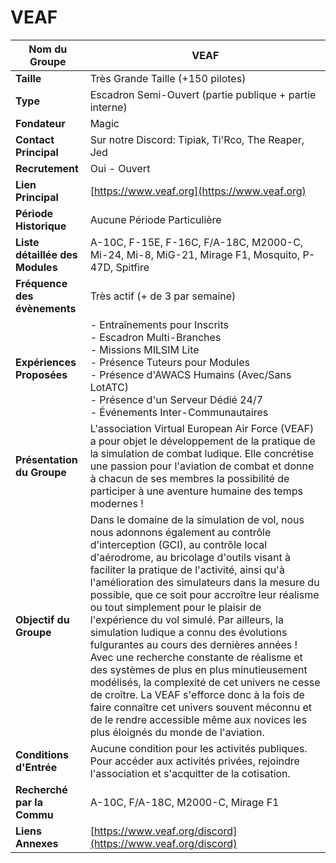 # VEAF

| **Nom du Groupe**          | VEAF                                                      |
|----------------------------|-----------------------------------------------------------|
| **Taille**                 | Très Grande Taille (+150 pilotes)                         |
| **Type**                   | Escadron Semi-Ouvert (partie publique + partie interne)   |
| **Fondateur**              | Magic                                                     |
| **Contact Principal**      | Sur notre Discord: Tipiak, Ti'Rco, The Reaper, Jed       |
| **Recrutement**            | Oui - Ouvert                                              |
| **Lien Principal**         | [https://www.veaf.org](https://www.veaf.org)              |
| **Période Historique**     | Aucune Période Particulière                               |
| **Liste détaillée des Modules** | A-10C, F-15E, F-16C, F/A-18C, M2000-C, Mi-24, Mi-8, MiG-21, Mirage F1, Mosquito, P-47D, Spitfire |
| **Fréquence des évènements** | Très actif (+ de 3 par semaine)                          |
| **Expériences Proposées**  | - Entraînements pour Inscrits<br>- Escadron Multi-Branches<br>- Missions MILSIM Lite<br>- Présence Tuteurs pour Modules<br>- Présence d'AWACS Humains (Avec/Sans LotATC)<br>- Présence d'un Serveur Dédié 24/7<br>- Événements Inter-Communautaires|
| **Présentation du Groupe** | L'association Virtual European Air Force (VEAF) a pour objet le développement de la pratique de la simulation de combat ludique.  Elle concrétise une passion pour l'aviation de combat et donne à chacun de ses membres la possibilité de participer à une aventure humaine des temps modernes !|
| **Objectif du Groupe**     | Dans le domaine de la simulation de vol, nous nous adonnons également au contrôle d'interception (GCI), au contrôle local d'aérodrome, au bricolage d'outils visant à faciliter la pratique de l'activité, ainsi qu'à l'amélioration des simulateurs dans la mesure du possible, que ce soit pour accroître leur réalisme ou tout simplement pour le plaisir de l'expérience du vol simulé. Par ailleurs, la simulation ludique a connu des évolutions fulgurantes au cours des dernières années ! Avec une recherche constante de réalisme et des systèmes de plus en plus minutieusement modélisés, la complexité de cet univers ne cesse de croître. La VEAF s'efforce donc à la fois de faire connaître cet univers souvent méconnu et de le rendre accessible même aux novices les plus éloignés du monde de l'aviation.|
| **Conditions d'Entrée**    | Aucune condition pour les activités publiques. Pour accéder aux activités privées, rejoindre l'association et s'acquitter de la cotisation.|
| **Recherché par la Commu**| A-10C, F/A-18C, M2000-C, Mirage F1                        |
| **Liens Annexes**          | [https://www.veaf.org/discord](https://www.veaf.org/discord)|
